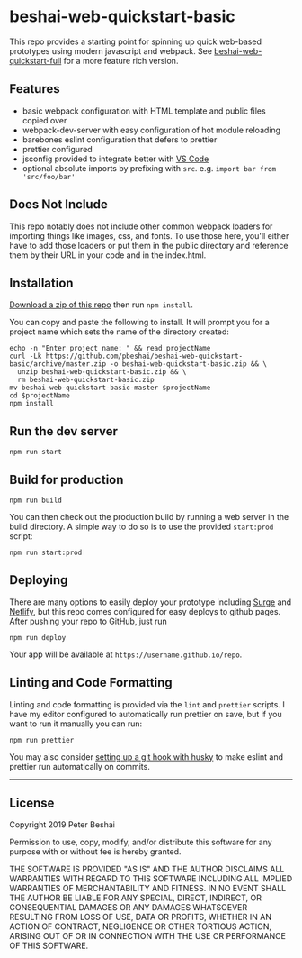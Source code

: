 # beshai-web-quickstart-basic

This repo provides a starting point for spinning up quick web-based prototypes using modern javascript and webpack. See [beshai-web-quickstart-full](https://github.com/pbeshai/beshai-web-quickstart-full) for a more feature rich version.

## Features

* basic webpack configuration with HTML template and public files copied over
* webpack-dev-server with easy configuration of hot module reloading
* barebones eslint configuration that defers to prettier
* prettier configured
* jsconfig provided to integrate better with [VS Code](https://code.visualstudio.com/)
* optional absolute imports by prefixing with `src`. e.g. `import bar from 'src/foo/bar'`

## Does Not Include

This repo notably does not include other common webpack loaders for importing things like images, css, and fonts. To use those here, you'll either have to add those loaders or put them in the public directory and reference them by their URL in your code and in the index.html.

## Installation

[Download a zip of this repo](https://github.com/pbeshai/beshai-web-quickstart-basic/archive/master.zip) then run `npm install`.

You can copy and paste the following to install. It will prompt you for a project name which sets the name of the directory created:

```shell
echo -n "Enter project name: " && read projectName
curl -Lk https://github.com/pbeshai/beshai-web-quickstart-basic/archive/master.zip -o beshai-web-quickstart-basic.zip && \
  unzip beshai-web-quickstart-basic.zip && \
  rm beshai-web-quickstart-basic.zip
mv beshai-web-quickstart-basic-master $projectName
cd $projectName
npm install
```

## Run the dev server

```shell
npm run start
```


## Build for production

```shell
npm run build
```

You can then check out the production build by running a web server in the build directory. A simple way to do so is to use the provided `start:prod` script:

```shell
npm run start:prod
```


## Deploying

There are many options to easily deploy your prototype including [Surge](https://surge.sh/) and [Netlify](https://www.netlify.com/), but this repo comes configured for easy deploys to github pages. After pushing your repo to GitHub, just run

```shell
npm run deploy
```

Your app will be available at `https://username.github.io/repo`.


## Linting and Code Formatting

Linting and code formatting is provided via the `lint` and `prettier` scripts. I have my editor configured to automatically run prettier on save, but if you want to run it manually you can run:

```shell
npm run prettier
```

You may also consider [setting up a git hook with husky](https://prettier.io/docs/en/precommit.html) to make eslint and prettier run automatically on commits.

---

## License

Copyright 2019 Peter Beshai

Permission to use, copy, modify, and/or distribute this software for any purpose with or without fee is hereby granted.

THE SOFTWARE IS PROVIDED "AS IS" AND THE AUTHOR DISCLAIMS ALL WARRANTIES WITH REGARD TO THIS SOFTWARE INCLUDING ALL IMPLIED WARRANTIES OF MERCHANTABILITY AND FITNESS. IN NO EVENT SHALL THE AUTHOR BE LIABLE FOR ANY SPECIAL, DIRECT, INDIRECT, OR CONSEQUENTIAL DAMAGES OR ANY DAMAGES WHATSOEVER RESULTING FROM LOSS OF USE, DATA OR PROFITS, WHETHER IN AN ACTION OF CONTRACT, NEGLIGENCE OR OTHER TORTIOUS ACTION, ARISING OUT OF OR IN CONNECTION WITH THE USE OR PERFORMANCE OF THIS SOFTWARE.